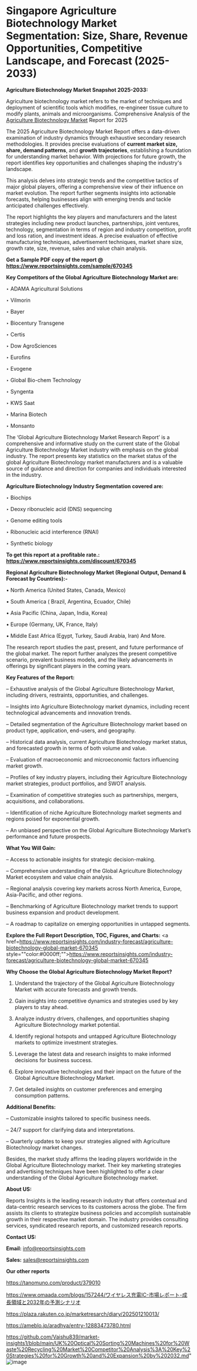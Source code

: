 # Singapore Agriculture Biotechnology Market Segmentation: Size, Share, Revenue Opportunities, Competitive Landscape, and Forecast (2025-2033)

<strong>Agriculture Biotechnology Market Snapshot 2025-2033:</strong>

Agriculture biotechnology market refers to the market of techniques and deployment of scientific tools which modifies, re-engineer tissue culture to modify plants, animals and microorganisms. Comprehensive Analysis of the <a href=https://www.reportsinsights.com/sample/670345>Agriculture Biotechnology Market</a> Report for 2025

The 2025 Agriculture Biotechnology Market Report offers a data-driven examination of industry dynamics through exhaustive secondary research methodologies. It provides precise evaluations of <strong>current market size, share, demand patterns</strong>, and <strong>growth trajectories</strong>, establishing a foundation for understanding market behavior. With projections for future growth, the report identifies key opportunities and challenges shaping the industry's landscape.

This analysis delves into strategic trends and the competitive tactics of major global players, offering a comprehensive view of their influence on market evolution. The report further segments insights into actionable forecasts, helping businesses align with emerging trends and tackle anticipated challenges effectively.

The report highlights the key players and manufacturers and the latest strategies including new product launches, partnerships, joint ventures, technology, segmentation in terms of region and industry competition, profit and loss ration, and investment ideas. A precise evaluation of effective manufacturing techniques, advertisement techniques, market share size, growth rate, size, revenue, sales and value chain analysis.

<strong>Get a Sample PDF copy of the report @ <a href=https://www.reportsinsights.com/sample/670345 style=color:#0000ff;>https://www.reportsinsights.com/sample/670345</a></strong>

<strong>Key Competitors of the Global Agriculture Biotechnology Market are:</strong>

‣ ADAMA Agricultural Solutions

‣ Vilmorin

‣ Bayer

‣ Biocentury Transgene

‣ Certis

‣ Dow AgroSciences

‣ Eurofins

‣ Evogene

‣ Global Bio-chem Technology

‣ Syngenta

‣ KWS Saat

‣ Marina Biotech

‣ Monsanto

The ‘Global Agriculture Biotechnology Market Research Report’ is a comprehensive and informative study on the current state of the Global Agriculture Biotechnology Market industry with emphasis on the global industry. The report presents key statistics on the market status of the global Agriculture Biotechnology market manufacturers and is a valuable source of guidance and direction for companies and individuals interested in the industry.

<strong>Agriculture Biotechnology Industry Segmentation covered are:</strong>

‣ Biochips

‣ Deoxy ribonucleic acid (DNS) sequencing

‣ Genome editing tools

‣ Ribonucleic acid interference (RNAI)

‣ Synthetic biology

<strong>To get this report at a profitable rate.: <a href=https://www.reportsinsights.com/discount/670345 style=color:#0000ff;>https://www.reportsinsights.com/discount/670345</a></strong>

<strong>Regional Agriculture Biotechnology Market (Regional Output, Demand &amp; Forecast by Countries):-</strong>

• North America (United States, Canada, Mexico)

• South America ( Brazil, Argentina, Ecuador, Chile)

• Asia Pacific (China, Japan, India, Korea)

• Europe (Germany, UK, France, Italy)

• Middle East Africa (Egypt, Turkey, Saudi Arabia, Iran) And More.

The research report studies the past, present, and future performance of the global market. The report further analyzes the present competitive scenario, prevalent business models, and the likely advancements in offerings by significant players in the coming years.

<strong>Key Features of the Report:</strong>

– Exhaustive analysis of the Global Agriculture Biotechnology Market, including drivers, restraints, opportunities, and challenges.

– Insights into Agriculture Biotechnology market dynamics, including recent technological advancements and innovation trends.

– Detailed segmentation of the Agriculture Biotechnology market based on product type, application, end-users, and geography.

– Historical data analysis, current Agriculture Biotechnology market status, and forecasted growth in terms of both volume and value.

– Evaluation of macroeconomic and microeconomic factors influencing market growth.

– Profiles of key industry players, including their Agriculture Biotechnology market strategies, product portfolios, and SWOT analysis.

– Examination of competitive strategies such as partnerships, mergers, acquisitions, and collaborations.

– Identification of niche Agriculture Biotechnology market segments and regions poised for exponential growth.

– An unbiased perspective on the Global Agriculture Biotechnology Market’s performance and future prospects.

<strong>What You Will Gain:</strong>

– Access to actionable insights for strategic decision-making.

– Comprehensive understanding of the Global Agriculture Biotechnology Market ecosystem and value chain analysis.

– Regional analysis covering key markets across North America, Europe, Asia-Pacific, and other regions.

– Benchmarking of Agriculture Biotechnology market trends to support business expansion and product development.

– A roadmap to capitalize on emerging opportunities in untapped segments.

<strong>Explore the Full Report Description, TOC, Figures, and Charts:</strong>
<a href=https://www.reportsinsights.com/industry-forecast/agriculture-biotechnology-global-market-670345 style=""color:#0000ff;"">https://www.reportsinsights.com/industry-forecast/agriculture-biotechnology-global-market-670345</a>

<strong>Why Choose the Global Agriculture Biotechnology Market Report?</strong>

1. Understand the trajectory of the Global Agriculture Biotechnology Market with accurate forecasts and growth trends.

2. Gain insights into competitive dynamics and strategies used by key players to stay ahead.

3. Analyze industry drivers, challenges, and opportunities shaping Agriculture Biotechnology market potential.

4. Identify regional hotspots and untapped Agriculture Biotechnology markets to optimize investment strategies.

5. Leverage the latest data and research insights to make informed decisions for business success.

6. Explore innovative technologies and their impact on the future of the Global Agriculture Biotechnology Market.

7. Get detailed insights on customer preferences and emerging consumption patterns.

<strong>Additional Benefits:</strong>

– Customizable insights tailored to specific business needs.

– 24/7 support for clarifying data and interpretations.

– Quarterly updates to keep your strategies aligned with Agriculture Biotechnology market changes.

Besides, the market study affirms the leading players worldwide in the Global Agriculture Biotechnology market. Their key marketing strategies and advertising techniques have been highlighted to offer a clear understanding of the Global Agriculture Biotechnology market.

<strong><strong>About US</strong>:</strong>

Reports Insights is the leading research industry that offers contextual and data-centric research services to its customers across the globe. The firm assists its clients to strategize business policies and accomplish sustainable growth in their respective market domain. The industry provides consulting services, syndicated research reports, and customized research reports.

<strong>Contact US:</strong>

<p class=><b>Email:</b> <a href=mailto:info@reportsinsights.com>info@reportsinsights.com</a></p>
<p class=><b>Sales:</b> <a href=mailto:sales@reportsinsights.com>sales@reportsinsights.com</a></p>

<strong>Our other reports</strong>

<a href=https://tanomuno.com/product/379010>https://tanomuno.com/product/379010</a>

<a href=https://www.omaada.com/blogs/157244/ワイヤレス充電IC-市場レポート-成長領域と2032年の予測シナリオ>https://www.omaada.com/blogs/157244/ワイヤレス充電IC-市場レポート-成長領域と2032年の予測シナリオ</a>

<a href=https://plaza.rakuten.co.jp/marketresarch/diary/202501210013/>https://plaza.rakuten.co.jp/marketresarch/diary/202501210013/</a>

<a href=https://ameblo.jp/aradhya/entry-12883473780.html>https://ameblo.jp/aradhya/entry-12883473780.html</a>

<a href=https://github.com/Vaishu839/market-insights1/blob/main/UK%20Optical%20Sorting%20Machines%20for%20Waste%20Recycling%20Market%20Competitor%20Analysis%3A%20Key%20Strategies%20for%20Growth%20and%20Expansion%20by%202032.md>https://github.com/Vaishu839/market-insights1/blob/main/UK%20Optical%20Sorting%20Machines%20for%20Waste%20Recycling%20Market%20Competitor%20Analysis%3A%20Key%20Strategies%20for%20Growth%20and%20Expansion%20by%202032.md</a>"
![image](https://github.com/user-attachments/assets/42cd6b82-a05d-4e53-a274-25828c8b10fb)
